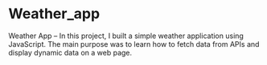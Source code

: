 # Weather_app
Weather App – In this project, I built a simple weather application using JavaScript. The main purpose was to learn how to fetch data from APIs and display dynamic data on a web page.
